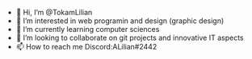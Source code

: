 - 👋 Hi, I’m @TokamLilian
- 👀 I’m interested in web programin and design (graphic design)
- 🌱 I’m currently learning computer sciences
- 💞️ I’m looking to collaborate on git projects and innovative IT aspects 
- 📫 How to reach me Discord:ALilian#2442

<!---
TokamLilian/TokamLilian is a ✨ special ✨ repository because its `README.md` (this file) appears on your GitHub profile.
You can click the Preview link to take a look at your changes.
--->
